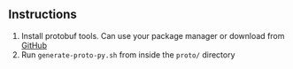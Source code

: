 ## Instructions
1. Install protobuf tools. Can use your package manager or download from [GitHub](https://github.com/protocolbuffers/protobuf/releases/tag/v29.3)
2. Run `generate-proto-py.sh` from inside the `proto/` directory
